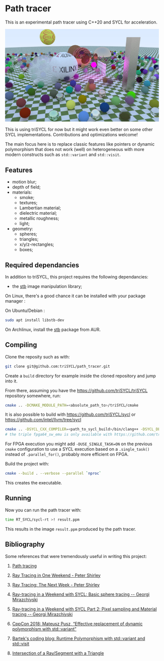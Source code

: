 # Path tracer

This is an experimental path tracer using C++20 and SYCL for
acceleration.

![img](doc/SmokeSphere.jpg)

This is using triSYCL for now but it might work even better on some
other SYCL implementations. Contributions and optimizations welcome!

The main focus here is to replace classic features like pointers or
dynamic polymorphism that does not work (well) on heterogeneous with
more modern constructs such as `std::variant` and `std::visit`.

## Features

- motion blur;
- depth of field;
- materials:
  - smoke;
  - textures;
  - Lambertian material;
  - dielectric material;
  - metallic roughness;
  - light;
- geometry:
  - spheres;
  - triangles;
  - x/y/z-rectangles;
  - boxes;

## Required dependancies

In addition to triSYCL, this project requires the following dependancies:

 - the [stb](https://github.com/nothings/stb) image manipulation library;

On Linux, there's a good chance it can be installed with your package manager :

On Ubuntu/Debian :

```sh
sudo apt install libstb-dev
```

On Archlinux, install the [stb](https://aur.archlinux.org/packages/stb) package from AUR.

## Compiling

Clone the reposity such as with:
```sh
git clone git@github.com:triSYCL/path_tracer.git
```

Create a `build` directory for example inside the cloned repository
and jump into it.

From there, assuming you have the https://github.com/triSYCL/triSYCL
repository somewhere, run:
```sh
cmake .. -DCMAKE_MODULE_PATH=<absolute_path_to>/triSYCL/cmake
```
It is also possible to build with https://github.com/triSYCL/sycl or https://github.com/intel/llvm/tree/sycl
```sh
cmake .. -DSYCL_CXX_COMPILER=<path_to_sycl_build>/bin/clang++ -DSYCL_DEVICE_TRIPLE=fpga64_sw_emu
# the triple fpga64_sw_emu is only available with https://github.com/triSYCL/sycl
```

For FPGA execution you might add `-DUSE_SINGLE_TASK=ON` on the
previous `cmake` configuration to use a SYCL execution based on a
`.single_task()` instead of `.parallel_for()`, probably more efficient
on FPGA.

Build the project with:
```sh
cmake --build . --verbose --parallel `nproc`
```
This creates the executable.

## Running

Now you can run the path tracer with:
```sh
time RT_SYCL/sycl-rt >! result.ppm
```
This results in the image ``result.ppm`` produced by the path tracer.


## Bibliography

Some references that were tremendously useful in writing this project:

1. [Path tracing](https://en.wikipedia.org/wiki/Path_tracing)

2. [Ray Tracing in One Weekend - Peter
Shirley](https://raytracing.github.io/books/RayTracingInOneWeekend.html)

3. [Ray Tracing: The Next Week - Peter
Shirley](https://raytracing.github.io/books/RayTracingTheNextWeek.html)

4. [Ray-tracing in a Weekend with SYCL: Basic sphere tracing -- Georgi
Mirazchiyski](https://www.codeplay.com/portal/blogs/2020/05/19/ray-tracing-in-a-weekend-with-sycl-basic-sphere-tracing.html)

5. [Ray-tracing in a Weekend with SYCL Part 2: Pixel sampling and
   Material tracing -- Georgi
   Mirazchiyski](https://www.codeplay.com/portal/blogs/2020/06/19/ray-tracing-in-a-weekend-with-sycl-part-2-pixel-sampling-and-material-tracing.html)

6. [CppCon 2018: Mateusz Pusz, “Effective replacement of dynamic
    polymorphism with
    std::variant”](https://www.youtube.com/watch?v=gKbORJtnVu8)

7. [Bartek's coding blog: Runtime Polymorphism with std::variant and
   std::visit](https://www.bfilipek.com/2020/04/variant-virtual-polymorphism.html)

8. [Intersection of a Ray/Segment with a
   Triangle](http://geomalgorithms.com/a06-_intersect-2.html)
